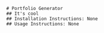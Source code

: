 
    # Portfolio Generator
    ## It's cool
    ## Installation Instructions: None
    ## Usage Instructions: None
    
  